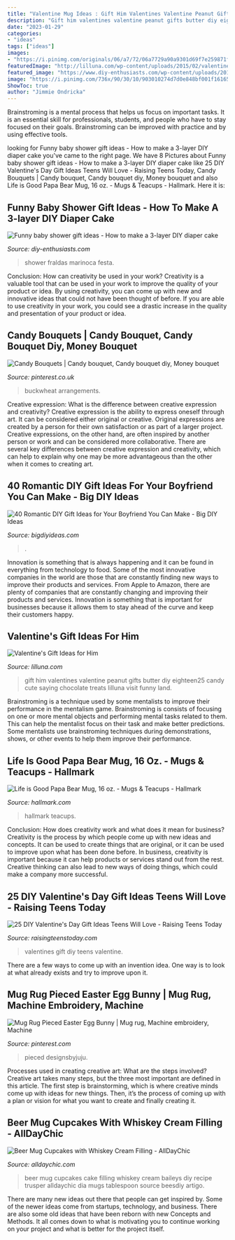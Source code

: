```yaml
---
title: "Valentine Mug Ideas : Gift Him Valentines Valentine Peanut Gifts Butter Diy Eighteen25 Candy Cute Saying Chocolate Treats Lilluna Visit Funny Land"
description: "Gift him valentines valentine peanut gifts butter diy eighteen25 candy cute saying chocolate treats lilluna visit funny land"
date: "2023-01-29"
categories:
- "ideas"
tags: ["ideas"]
images:
- "https://i.pinimg.com/originals/06/a7/72/06a7729a90a9301d69f7e259871ff6cc.jpg"
featuredImage: "http://lilluna.com/wp-content/uploads/2015/02/valentines-gift-ideas-for-him-6.jpg"
featured_image: "https://www.diy-enthusiasts.com/wp-content/uploads/2013/06/diy-diaper-cake-idea-baby-girl-puppy-toy-pink.jpg"
image: "https://i.pinimg.com/736x/90/30/10/903010274d7d0e848bf001f16165f14c.jpg"
ShowToc: true
author: "Jimmie Ondricka"
---
```



Brainstroming is a mental process that helps us focus on important tasks. It is an essential skill for professionals, students, and people who have to stay focused on their goals. Brainstroming can be improved with practice and by using effective tools.

	

		
looking for Funny baby shower gift ideas - How to make a 3-layer DIY diaper cake you've came to the right page. We have 8 Pictures about Funny baby shower gift ideas - How to make a 3-layer DIY diaper cake like 25 DIY Valentine&#039;s Day Gift Ideas Teens Will Love - Raising Teens Today, Candy Bouquets | Candy bouquet, Candy bouquet diy, Money bouquet and also Life is Good Papa Bear Mug, 16 oz. - Mugs &amp; Teacups - Hallmark. Here it is:
		
    
## Funny Baby Shower Gift Ideas - How To Make A 3-layer DIY Diaper Cake

<img loading=lazy src="https://www.diy-enthusiasts.com/wp-content/uploads/2013/06/diy-diaper-cake-idea-baby-girl-puppy-toy-pink.jpg" onerror="this.onerror=null;this.src='https://tse4.mm.bing.net/th?id=OIP.P3MLz8LGdtn0C3u0vV1ffQHaLc&amp;pid=15.1';" alt="Funny baby shower gift ideas - How to make a 3-layer DIY diaper cake">

_Source: diy-enthusiasts.com_

>shower fraldas marinoca festa. 

	

Conclusion: How can creativity be used in your work?
Creativity is a valuable tool that can be used in your work to improve the quality of your product or idea. By using creativity, you can come up with new and innovative ideas that could not have been thought of before. If you are able to use creativity in your work, you could see a drastic increase in the quality and presentation of your product or idea.

    
## Candy Bouquets | Candy Bouquet, Candy Bouquet Diy, Money Bouquet

<img loading=lazy src="https://i.pinimg.com/736x/90/30/10/903010274d7d0e848bf001f16165f14c.jpg" onerror="this.onerror=null;this.src='https://tse4.mm.bing.net/th?id=OIP.0TvvJ9a-jJv6a_X_hb7tmAHaJ3&amp;pid=15.1';" alt="Candy Bouquets | Candy bouquet, Candy bouquet diy, Money bouquet">

_Source: pinterest.co.uk_

>buckwheat arrangements. 

	

Creative expression: What is the difference between creative expression and creativity?
Creative expression is the ability to express oneself through art. It can be considered either original or creative. Original expressions are created by a person for their own satisfaction or as part of a larger project. Creative expressions, on the other hand, are often inspired by another person or work and can be considered more collaborative. There are several key differences between creative expression and creativity, which can help to explain why one may be more advantageous than the other when it comes to creating art.

    
## 40 Romantic DIY Gift Ideas For Your Boyfriend You Can Make - Big DIY Ideas

<img loading=lazy src="http://www.bigdiyideas.com/wp-content/uploads/2015/06/77.jpg" onerror="this.onerror=null;this.src='https://tse1.mm.bing.net/th?id=OIP.OCXTCWebv9sntRTWYjAedQHaOH&amp;pid=15.1';" alt="40 Romantic DIY Gift Ideas for Your Boyfriend You Can Make - Big DIY Ideas">

_Source: bigdiyideas.com_

>. 

	

Innovation is something that is always happening and it can be found in everything from technology to food. Some of the most innovative companies in the world are those that are constantly finding new ways to improve their products and services. From Apple to Amazon, there are plenty of companies that are constantly changing and improving their products and services. Innovation is something that is important for businesses because it allows them to stay ahead of the curve and keep their customers happy.

    
## Valentine&#039;s Gift Ideas For Him

<img loading=lazy src="http://lilluna.com/wp-content/uploads/2015/02/valentines-gift-ideas-for-him-6.jpg" onerror="this.onerror=null;this.src='https://tse2.mm.bing.net/th?id=OIP.0CfENdTQkE3PgLSYc4zfOQHaLH&amp;pid=15.1';" alt="Valentine&#039;s Gift Ideas for Him">

_Source: lilluna.com_

>gift him valentines valentine peanut gifts butter diy eighteen25 candy cute saying chocolate treats lilluna visit funny land. 

	

Brainstroming is a technique used by some mentalists to improve their performance in the mentalism game. Brainstroming is consists of focusing on one or more mental objects and performing mental tasks related to them. This can help the mentalist focus on their task and make better predictions. Some mentalists use brainstroming techniques during demonstrations, shows, or other events to help them improve their performance.

    
## Life Is Good Papa Bear Mug, 16 Oz. - Mugs &amp; Teacups - Hallmark

<img loading=lazy src="https://www.hallmark.com/dw/image/v2/AALB_PRD/on/demandware.static/-/Sites-hallmark-master/default/dwd03f27a2/images/finished-goods/Life-is-Good-Papa-Bear-Mug-16-oz-root-55582_55582_1470_01.jpg_Source_Image.jpg?sw=1200&amp;sh=1200&amp;sm=fit" onerror="this.onerror=null;this.src='https://tse3.mm.bing.net/th?id=OIP.zvMc4u0jkQACuxfoEj1NpQHaHa&amp;pid=15.1';" alt="Life is Good Papa Bear Mug, 16 oz. - Mugs &amp; Teacups - Hallmark">

_Source: hallmark.com_

>hallmark teacups. 

	

Conclusion: How does creativity work and what does it mean for business?
Creativity is the process by which people come up with new ideas and concepts. It can be used to create things that are original, or it can be used to improve upon what has been done before. In business, creativity is important because it can help products or services stand out from the rest. Creative thinking can also lead to new ways of doing things, which could make a company more successful.

    
## 25 DIY Valentine&#039;s Day Gift Ideas Teens Will Love - Raising Teens Today

<img loading=lazy src="https://i1.wp.com/raisingteenstoday.com/wp-content/uploads/2018/01/Valentines-20.jpg?fit=1200%2C1798&amp;ssl=1" onerror="this.onerror=null;this.src='https://tse1.mm.bing.net/th?id=OIP.Qs-AQ7jjtkBJPtNb1fU-8AHaLG&amp;pid=15.1';" alt="25 DIY Valentine&#039;s Day Gift Ideas Teens Will Love - Raising Teens Today">

_Source: raisingteenstoday.com_

>valentines gift diy teens valentine. 

	

There are a few ways to come up with an invention idea.  One way is to look at what already exists and try to improve upon it.

    
## Mug Rug Pieced Easter Egg Bunny | Mug Rug, Machine Embroidery, Machine

<img loading=lazy src="https://i.pinimg.com/originals/06/a7/72/06a7729a90a9301d69f7e259871ff6cc.jpg" onerror="this.onerror=null;this.src='https://tse2.mm.bing.net/th?id=OIP.5xO-enFoTAU7odrow2kBngHaE8&amp;pid=15.1';" alt="Mug Rug Pieced Easter Egg Bunny | Mug rug, Machine embroidery, Machine">

_Source: pinterest.com_

>pieced designsbyjuju. 

	

Processes used in creating creative art: What are the steps involved?
Creative art takes many steps, but the three most important are defined in this article. The first step is brainstorming, which is where creative minds come up with ideas for new things. Then, it’s the process of coming up with a plan or vision for what you want to create and finally creating it.

    
## Beer Mug Cupcakes With Whiskey Cream Filling - AllDayChic

<img loading=lazy src="http://alldaychic.com/wp-content/uploads/2014/04/Beer-Mug-Cupcakes-with-Whiskey-Cream-Filling-4.jpg" onerror="this.onerror=null;this.src='https://tse3.mm.bing.net/th?id=OIP.6QOgsswJ367BKVbvVr5HjwHaHF&amp;pid=15.1';" alt="Beer Mug Cupcakes with Whiskey Cream Filling - AllDayChic">

_Source: alldaychic.com_

>beer mug cupcakes cake filling whiskey cream baileys diy recipe trusper alldaychic dia mugs tablespoon source beesdiy artigo. 

	

There are many new ideas out there that people can get inspired by. Some of the newer ideas come from startups, technology, and business. There are also some old ideas that have been reborn with new Concepts and Methods. It all comes down to what is motivating you to continue working on your project and what is better for the project itself.

